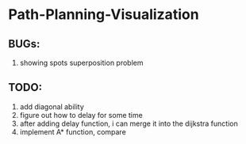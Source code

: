 # Path-Planning-Visualization

## BUGs:
1. showing spots superposition problem

## TODO:
1. add diagonal ability
2. figure out how to delay for some time
3. after adding delay function, i can merge it into the dijkstra function
4. implement A* function, compare
